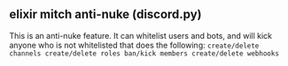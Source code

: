 elixir mitch anti-nuke (discord.py)
-------
This is an anti-nuke feature. It can whitelist users and bots, and will kick anyone who is not whitelisted that does the following:
`create/delete channels
create/delete roles
ban/kick members
create/delete webhooks`
